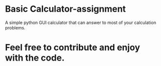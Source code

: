 # Basic Calculator-assignment

A simple python GUI calculator that can answer to most of your calculation problems.

# Feel free to contribute and enjoy with the code.
